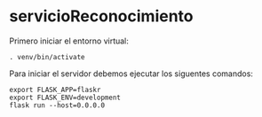 # servicioReconocimiento

Primero iniciar el entorno virtual:

    . venv/bin/activate

Para iniciar el servidor debemos ejecutar los siguentes comandos:

    export FLASK_APP=flaskr
    export FLASK_ENV=development
    flask run --host=0.0.0.0